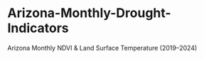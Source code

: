 # Arizona-Monthly-Drought-Indicators
Arizona Monthly NDVI &amp; Land Surface Temperature (2019–2024)
